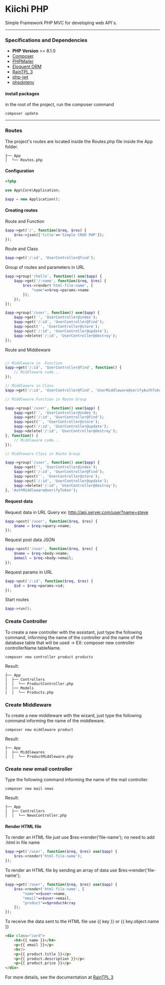 # Kiichi PHP

Simple Framework PHP MVC for developing web API`s.

***

### Specifications and Dependencies

- **PHP Version** >= 8.1.0
- [Composer](https://getcomposer.org/)
- [PHPMailer](https://github.com/PHPMailer/PHPMailer)
- [Eloquent ORM](https://laravel-docs-pt-br.readthedocs.io/en/latest/eloquent/)
- [RainTPL 3](https://github.com/feulf/raintpl3)
- [php-jwt](https://github.com/firebase/php-jwt)
- [phpdotenv](https://github.com/vlucas/phpdotenv)

#### install packages

in the root of the project, run the composer command 

```
composer update
```

***

### Routes

The project's routes are located inside the Routes.php file inside the App folder.

```
├── App
│  └── Routes.php
```

#### Configuration

```php
<?php

use App\Core\Application;

$app = new Application();
```

#### Creating routes

Route and Function

```php
$app->get('/', function($req, $res) {
    $res->json(['title'=>'Simple CRUD PHP']);
});
```

Route and Class

```php
$app->get('/:id', 'UserController@find');
```

Group of routes and parameters in URL

```php
$app->group('/hello', function() use($app) {
    $app->get('/:name', function($req, $res) {
        $res->render('html-file-name', [
            "name"=>$req->params->name            
        ]);
    });
});

$app->group('/user', function() use($app) {
    $app->get('', 'UserController@index');
    $app->get('/:id', 'UserController@find');
    $app->post('', 'UserController@store');
    $app->put('/:id', 'UserController@update');
    $app->delete('/:id', 'UserController@destroy');
});
```

Route and Middleware

```php

// Middleware in  Function
$app->get('/:id', 'UserController@find', function() {
    // Middleware code...
});

// Middleware in Class
$app->get('/:id', 'UserController@find', 'UserMiddleware@verifyAuthToken');

// Middleware Function in Route Group

$app->group('/user', function() use($app) {
    $app->get('', 'UserController@index');
    $app->get('/:id', 'UserController@find');
    $app->post('', 'UserController@store');
    $app->put('/:id', 'UserController@update');
    $app->delete('/:id', 'UserController@destroy');
}, function() {
    // Middleware code...
});

// Middleware Class in Route Group

$app->group('/user', function() use($app) {
    $app->get('', 'UserController@index');
    $app->get('/:id', 'UserController@find');
    $app->post('', 'UserController@store');
    $app->put('/:id', 'UserController@update');
    $app->delete('/:id', 'UserController@destroy');
}, 'AuthMiddleware@verifyToken');
```

#### Request data

Request data in URL Query ex: http://api.server.com/user?name=steve

```php
$app->post('/user', function($req, $res) {
    $name = $req->query->name;
});
```

Request post data JSON 

```php
$app->post('/user', function($req, $res) {
    $name = $req->body->name;
    $email = $req->body->email;
});
```

Request params in URL

```php
$app->put('/:id', function($req, $res) {
    $id = $req->params->id;
});
```

Start routes

```php
$app->run();
```

### Create Controller

To create a new controller with the assistant, just type the following command, informing the name of the controller and the name of the database table that will be used -> EX: composer new controller controllerName tableName.

```
composer new controller product products
```

Result:

```
├── App
|  ├── Controllers
│  |  └── ProductController.php
|  |── Models
|  |  └── Products.php
```

### Create Middleware

To create a new middleware with the wizard, just type the following command informing the name of the middleware.

```
composer new middleware product
```

Result:

```
├── App
|  ├── Middlewares
│  |  └── ProductMiddleware.php
```

### Create new email controller

Type the following command informing the name of the mail controller.

```
composer new mail news
```

Result:

```
├── App
|  ├── Controllers
│  |  └── NewsController.php
```

#### Render HTML file

To render an HTML file just use $res->render('file-name');
no need to add .html in file name

```php
$app->get('/user', function($req, $res) use($app) {
    $res->render('html-file-name');
});
```

To render an HTML file by sending an array of data use $res->render('file-name');

```php
$app->get('/user', function($req, $res) use($app) {
    $res->render('html-file-name', [
        "name"=>$user->name,
        "email"=>$user->email,
        "product"=>$productArray
    ]);
});
```

To receive the data sent to the HTML file use {{ key }} or {{ key.object.name }}

```html
<div class="card">
    <h4>{{ name }}</h4>
    <p>{{ email }}</p>
    <hr/>
    <p>{{ product.title }}</p>
    <p>{{ product.description }}</p>
    <p>{{ product.price }}</p>
</div>
```

For more details, see the documentation at [RainTPL 3](https://github.com/feulf/raintpl3)


